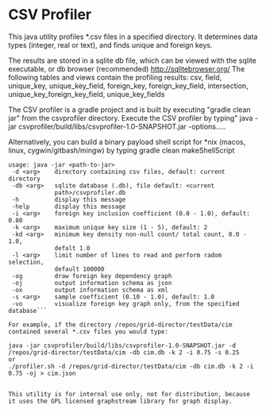 # CSV Profiler

This java utility profiles *.csv files in a specified directory. It determines data types (integer, real or text), and finds unique and foreign keys.

The results are stored in a sqlite db file, which can be viewed with the sqlite executable, or db browser (recommended) http://sqlitebrowser.org/
The following tables and views contain the profiling results: csv, field, unique_key, unique_key_field, foreign_key, foreign_key_field, intersection,
unique_key_foreign_key_field, unique_key_fields

The CSV profiler is a gradle project and is built by executing "gradle clean jar" from the csvprofiler directory.
Execute the CSV profiler by typing"
    java -jar csvprofiler/build/libs/csvprofiler-1.0-SNAPSHOT.jar -options.....

Alternatively, you can build a binary payload shell script for *nix (macos, linux, cygwin/gitbash/mingw)  by typing
    gradle clean makeShellScript
    
```shell
usage: java -jar <path-to-jar>
 -d <arg>    directory containing csv files, default: current directory
 -db <arg>   sqlite database (.db), file default: <current
             path>/csvprofiler.db
 -h          display this message
 -help       display this message
 -i <arg>    foreign key inclusion coefficient (0.0 - 1.0), default: 0.80
 -k <arg>    maximum unique key size (1 - 5), default: 2
 -kd <arg>   minimum key density non-null count/ total count, 0.0 - 1.0,
             defalt 1.0
 -l <arg>    limit number of lines to read and perform radom selection,
             default 100000
 -og         draw foreign key dependency graph
 -oj         output information schema as json
 -ox         output information schema as xml
 -s <arg>    sample coefficient (0.10 - 1.0), default: 1.0
 -vo         visualize foreign key graph only, from the specified database```
 
For example, if the directory /repos/grid-director/testData/cim contained several *.csv files you would type:

java -jar csvprofiler/build/libs/csvprofiler-1.0-SNAPSHOT.jar -d /repos/grid-director/testData/cim -db cim.db -k 2 -i 0.75 -s 0.25
or
./profiler.sh -d /repos/grid-director/testData/cim -db cim.db -k 2 -i 0.75 -oj > cim.json


This utility is for internal use only, not for distribution, because it uses the GPL licensed graphstream library for graph display.

